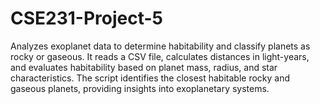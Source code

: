 # CSE231-Project-5
Analyzes exoplanet data to determine habitability and classify planets as rocky or gaseous. It reads a CSV file, calculates distances in light-years, and evaluates habitability based on planet mass, radius, and star characteristics. The script identifies the closest habitable rocky and gaseous planets, providing insights into exoplanetary systems. 
